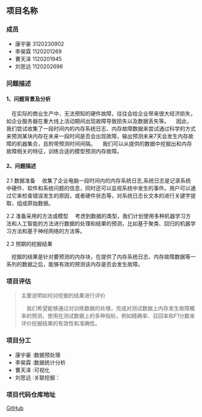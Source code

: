 ## 项目名称

### 成员

- 康宇豪 3120230902
- 李昊霖 1120201269
- 曹天泽 1120201945
- 刘思远 1120202696

### 问题描述

#### 1、问题背景及分析

&emsp;在实际的商业生产中，无法预知的硬件故障，往往会给企业带来很大经济损失，如企业服务器在重大线上活动期间出现故障导致损失以及数据丢失等。
&emsp;因此，我们尝试收集了一段时间内的内存系统日志、内存故障数据来尝试通过科学的方式来预测某块内存在未来一段时间是否会出现故障，输出预测未来7天会发生内存故障的机器集合，且附带预测时间间隔。
&emsp;我们可以从提供的数据中挖掘出和内存故障相关的特征，训练合适的模型预测内存故障。


#### 2、问题描述

2.1 数据准备
&emsp;收集了企业电脑一段时间内的内存系统日志,系统日志是记录系统中硬件、软件和系统问题的信息，同时还可以监视系统中发生的事件。用户可以通过它来检查错误发生的原因，或者硬件状态等，对系统日志长文本的进行关键字提取，组成原始数据。

2.2 准备采用的方法或模型
&emsp;考虑到数据的类型，我们计划使用多种机器学习方法和人工智能的方法进行数据的处理和结果的预测，比如基于聚类、回归的机器学习方法和基于神经网络的方法等。

2.3 预期的挖掘结果

&emsp;挖掘的结果是针对要预测的内存块，在提供了内存系统日志、内存故障数据等一系列的数据之后，能够有效的预测该内存是否会发生故障。

### 项目评估

> 主要说明如何对挖掘的结果进行评价
>
> &emsp;我们希望能够通过对训练数据的处理，完成对测试数据上内存发生故障概率的预测，使用在测试数据上的多种指标，例如精确率、召回率和F1分数来评价挖掘结果的有效性和准确性。

### 项目分工

- 康宇豪 :数据预处理
- 李昊霖 :数据统计分析
- 曹天泽 :可视化
- 刘思远 :关联挖掘：

### 项目代码仓库地址

[GitHub](https://github.com/HaolinYouth/Data-Mining-Term.git)



 
